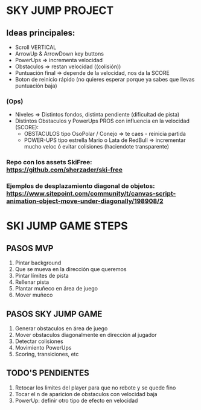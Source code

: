 # SKY JUMP PROJECT

## Ideas principales:

- Scroll VERTICAL
- ArrowUp & ArrowDown key buttons
- PowerUps => incrementa velocidad
- Obstaculos => restan velocidad ((colisión))
- Puntuación final => depende de la velocidad, nos da la SCORE
- Boton de reinicio rápido (no quieres esperar porque ya sabes que llevas puntuación baja)

### (Ops)

- Niveles => Distintos fondos, distinta pendiente (dificultad de pista)
- Distintos Obstaculos y PowerUps PROS con influencia en la velocidad (SCORE):
  - OBSTACULOS tipo OsoPolar / Conejo => te caes - reinicia partida
  - POWER-UPS tipo estrella Mario o Lata de RedBull => incrementar mucho veloc ó evitar colisiones (haciendote transparente)

### Repo con los assets SkiFree: https://github.com/sherzader/ski-free

### Ejemplos de desplazamiento diagonal de objetos: https://www.sitepoint.com/community/t/canvas-script-animation-object-move-under-diagonally/198908/2

# SKI JUMP GAME STEPS

## PASOS MVP

1. Pintar background
2. Que se mueva en la dirección que queremos
3. Pintar límites de pista
4. Rellenar pista
5. Plantar muñeco en área de juego
6. Mover muñeco

## PASOS SKY JUMP GAME

1. Generar obstaculos en área de juego
2. Mover obstaculos diagonalmente en dirección al jugador
3. Detectar colisiones
4. Movimiento PowerUps
5. Scoring, transiciones, etc

## TODO'S PENDIENTES

1. Retocar los limites del player para que no rebote y se quede fino
2. Tocar el n de aparicion de obstaculos con velocidad baja
3. PowerUp: definir otro tipo de efecto en velocidad
